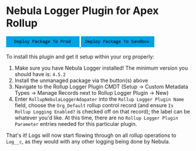 # Nebula Logger Plugin for Apex Rollup

<a href="https://login.salesforce.com/packaging/installPackage.apexp?p0=04t6g000008Sh8yAAC">
  <img alt="Deploy to Salesforce"
       src="../../media/deploy-package-to-prod.png">
</a>

<a href="https://test.salesforce.com/packaging/installPackage.apexp?p0=04t6g000008Sh8yAAC">
  <img alt="Deploy to Salesforce Sandbox"
       src="../../media/deploy-package-to-sandbox.png">
</a>

To install this plugin and get it setup within your org properly:

1. Make sure you have Nebula Logger installed! The minimum version you should have is: `4.5.2`
2. Install the unmanaged package via the button(s) above
3. Navigate to the Rollup Logger Plugin CMDT (Setup -> Custom Metadata Types -> Manage Records next to Rollup Logger Plugin -> New)
4. Enter `RollupNebulaLoggerAdapater` into the `Rollup Logger Plugin Name` field, choose the `Org_Default` rollup control record (and ensure `Is Rollup Logging Enabled?` is checked off on that record); the label can be whatever you'd like. At this time, there are no `Rollup Logger Plugin Parameter` entries needed for this particular plugin.

That's it! Logs will now start flowing through on all rollup operations to `Log__c`, as they would with any other logging being done by Nebula.